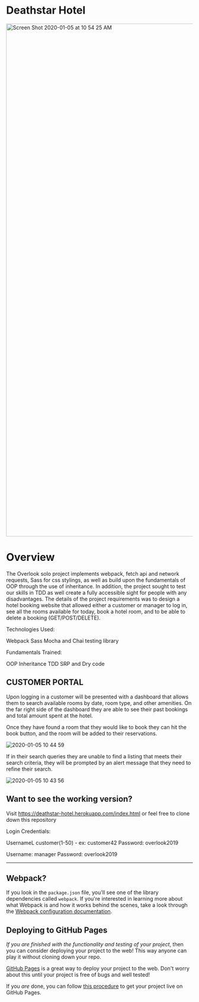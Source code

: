 # Deathstar Hotel 
<img width="1384" alt="Screen Shot 2020-01-05 at 10 54 25 AM" src="https://user-images.githubusercontent.com/27719824/71783837-c2a82780-2fa9-11ea-870d-9f16dab4ba17.png">



# Overview 

The Overlook solo project implements webpack, fetch api and network requests, Sass for css stylings, as well as build upon the 
fundamentals of OOP through the use of inheritance. In addition, the project sought to test our skills in TDD as well create a fully accessible sight for people with any disadvantages. The details of the project requirements was to design a hotel booking website that allowed either a customer or manager to log in, see all the rooms available for today, book a hotel room, and to be able to delete a booking (GET/POST/DELETE).


Technologies Used:

Webpack
Sass 
Mocha and Chai testing library

Fundamentals Trained:

OOP Inheritance
TDD
SRP and Dry code


## CUSTOMER PORTAL 
Upon logging in a customer will be presented with a dashboard that allows them to search available rooms by date, room type, and other amenities. On the far right side of the dashboard they are able to see their past bookings and total amount spent at the hotel. 

Once they have found a room that they would like to book they can hit the book button, and the room will be added to their reservations.

![2020-01-05 10 44 59](https://user-images.githubusercontent.com/27719824/71783792-ff275380-2fa8-11ea-87e3-08365b4725ec.gif)

If in their search queries they are unable to find a listing that meets their search criteria, they will be prompted by an alert message that they need to refine their search. 

![2020-01-05 10 43 56](https://user-images.githubusercontent.com/27719824/71783762-a5bf2480-2fa8-11ea-92dd-fa59e3b53cfe.gif)


## Want to see the working version? 

Visit https://deathstar-hotel.herokuapp.com/index.html or feel free to clone down this repository

Login Credentials: 

UsernameL customer(1-50) - ex: customer42
Password: overlook2019

Username: manager
Password: overlook2019

----


## Webpack?

If you look in the `package.json` file, you'll see one of the library dependencies called `webpack`. If you're interested in learning more about what Webpack is and how it works behind the scenes, take a look through the [Webpack configuration documentation](https://webpack.js.org/concepts/).

## Deploying to GitHub Pages

_If you are finished with the functionality and testing of your project_, then you can consider deploying your project to the web! This way anyone can play it without cloning down your repo.

[GitHub Pages](https://pages.github.com/) is a great way to deploy your project to the web. Don't worry about this until your project is free of bugs and well tested!

If you _are_ done, you can follow [this procedure](./gh-pages-procedure.md) to get your project live on GitHub Pages.
